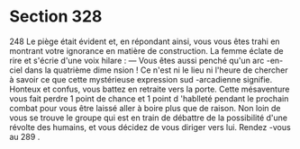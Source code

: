 # Section 328

248
Le piège était évident et, en répondant ainsi, vous vous êtes trahi
en montrant votre ignorance en matière de construction. La
femme éclate de rire et s'écrie d'une voix hilare :
— Vous êtes aussi penché qu'un arc -en-ciel dans la quatrième
dime nsion !
Ce n'est ni le lieu ni l'heure de chercher à savoir ce que cette
mystérieuse expression sud -arcadienne signifie. Honteux et
confus, vous battez en retraite vers la porte. Cette mésaventure
vous fait perdre 1 point de  chance  et 1 point d 'hablleté  pendant
le prochain combat pour vous être laissé aller à boire plus que de
raison. Non loin de vous se trouve le groupe qui est en train de
débattre de la possibilité d'une révolte des humains, et vous
décidez de vous diriger vers lui. Rendez -vous au 289 .